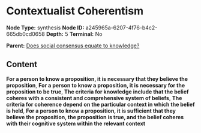 # Contextualist Coherentism

**Node Type:** synthesis
**Node ID:** a245965a-6207-4f76-b4c2-665db0cd0658
**Depth:** 5
**Terminal:** No

**Parent:** [Does social consensus equate to knowledge?](does-social-consensus-equate-to-knowledge-antithesis-1da48689-74d7-4d69-aa64-0b9e43927d2d.md)

## Content

**For a person to know a proposition, it is necessary that they believe the proposition**, **For a person to know a proposition, it is necessary for the proposition to be true**, **The criteria for knowledge include that the belief coheres with a consistent and comprehensive system of beliefs**, **The criteria for coherence depend on the particular context in which the belief is held**, **For a person to know a proposition, it is sufficient that they believe the proposition, the proposition is true, and the belief coheres with their cognitive system within the relevant context**
